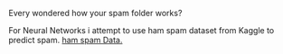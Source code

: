 Every wondered how your spam folder works? 

For Neural Networks i attempt to use ham spam dataset from Kaggle to predict spam. [ham spam Data.](https://www.kaggle.com/datasets/bagavathypriya/spam-ham-dataset)